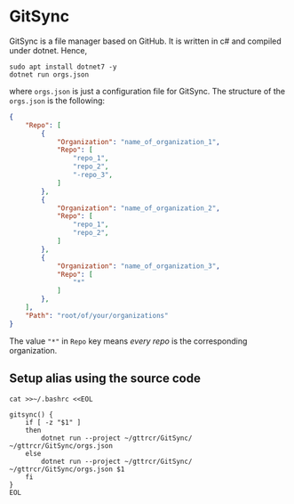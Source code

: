 # GitSync

GitSync is a file manager based on GitHub. It is written in c# and compiled under dotnet. Hence,
```
sudo apt install dotnet7 -y
dotnet run orgs.json
```
where ```orgs.json``` is just a configuration file for GitSync. The structure of the ```orgs.json``` is the following:
```json
{
    "Repo": [
        {
            "Organization": "name_of_organization_1",
            "Repo": [
                "repo_1",
                "repo_2",
                "-repo_3",
            ]
        },
        {
            "Organization": "name_of_organization_2",
            "Repo": [
                "repo_1",
                "repo_2",
            ]
        },
        {
            "Organization": "name_of_organization_3",
            "Repo": [
                "*"
            ]
        },
    ],
    "Path": "root/of/your/organizations"
}
```
The value ```"*"``` in ```Repo``` key means _every repo_ is the corresponding organization.

## Setup alias using the source code
```
cat >>~/.bashrc <<EOL

gitsync() {
    if [ -z "$1" ]
    then
        dotnet run --project ~/gttrcr/GitSync/ ~/gttrcr/GitSync/orgs.json
    else
        dotnet run --project ~/gttrcr/GitSync/ ~/gttrcr/GitSync/orgs.json $1
    fi
}
EOL
```